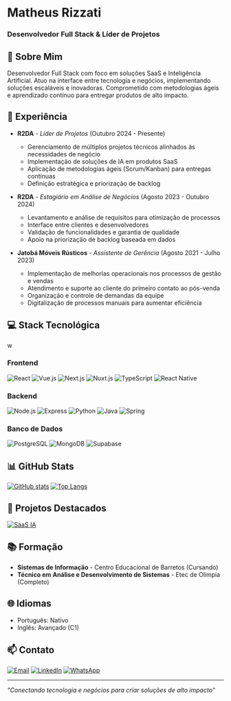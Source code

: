 # Matheus Rizzati
### Desenvolvedor Full Stack & Líder de Projetos

## 👋 Sobre Mim
Desenvolvedor Full Stack com foco em soluções SaaS e Inteligência Artificial. Atuo na interface entre tecnologia e negócios, implementando soluções escaláveis e inovadoras. Comprometido com metodologias ágeis e aprendizado contínuo para entregar produtos de alto impacto.

## 🚀 Experiência

- **R2DA** - *Líder de Projetos* (Outubro 2024 - Presente)
  - Gerenciamento de múltiplos projetos técnicos alinhados às necessidades de negócio
  - Implementação de soluções de IA em produtos SaaS
  - Aplicação de metodologias ágeis (Scrum/Kanban) para entregas contínuas
  - Definição estratégica e priorização de backlog

- **R2DA** - *Estagiário em Análise de Negócios* (Agosto 2023 - Outubro 2024)
  - Levantamento e análise de requisitos para otimização de processos
  - Interface entre clientes e desenvolvedores
  - Validação de funcionalidades e garantia de qualidade
  - Apoio na priorização de backlog baseada em dados

- **Jatobá Móveis Rústicos** - *Assistente de Gerência* (Agosto 2021 - Julho 2023)
  - Implementação de melhorias operacionais nos processos de gestão e vendas
  - Atendimento e suporte ao cliente do primeiro contato ao pós-venda
  - Organização e controle de demandas da equipe
  - Digitalização de processos manuais para aumentar eficiência

## 💻 Stack Tecnológica
w
### Frontend
![React](https://img.shields.io/badge/React-%2320232a.svg?style=for-the-badge&logo=react&logoColor=%2361DAFB)
![Vue.js](https://img.shields.io/badge/Vue.js-%2335495e.svg?style=for-the-badge&logo=vuedotjs&logoColor=%234FC08D)
![Next.js](https://img.shields.io/badge/Next.js-%23000000.svg?style=for-the-badge&logo=nextdotjs&logoColor=white)
![Nuxt.js](https://img.shields.io/badge/Nuxt.js-%2300C58E.svg?style=for-the-badge&logo=nuxtdotjs&logoColor=white)
![TypeScript](https://img.shields.io/badge/TypeScript-007ACC?style=for-the-badge&logo=typescript&logoColor=white)
![React Native](https://img.shields.io/badge/React_Native-20232A?style=for-the-badge&logo=react&logoColor=61DAFB)

### Backend
![Node.js](https://img.shields.io/badge/Node.js-%23339933.svg?style=for-the-badge&logo=nodedotjs&logoColor=white)
![Express](https://img.shields.io/badge/Express.js-%23404d59.svg?style=for-the-badge&logo=express&logoColor=%2361DAFB)
![Python](https://img.shields.io/badge/Python-%233776AB.svg?style=for-the-badge&logo=python&logoColor=white)
![Java](https://img.shields.io/badge/Java-%23ED8B00.svg?style=for-the-badge&logo=openjdk&logoColor=white)
![Spring](https://img.shields.io/badge/Spring-%236DB33F.svg?style=for-the-badge&logo=spring&logoColor=white)

### Banco de Dados
![PostgreSQL](https://img.shields.io/badge/PostgreSQL-%23316192.svg?style=for-the-badge&logo=postgresql&logoColor=white)
![MongoDB](https://img.shields.io/badge/MongoDB-%234ea94b.svg?style=for-the-badge&logo=mongodb&logoColor=white)
![Supabase](https://img.shields.io/badge/Supabase-%233ECF8E.svg?style=for-the-badge&logo=supabase&logoColor=white)


## 📊 GitHub Stats
[![GitHub stats](https://github-readme-stats.vercel.app/api?username=matheusrizzati&show_icons=true&theme=dracula)](https://github.com/matheusrizzati) [![Top Langs](https://github-readme-stats.vercel.app/api/top-langs/?username=matheusrizzati&layout=compact&theme=dracula)](https://github.com/matheusrizzati)

## 🔧 Projetos Destacados
[![SaaS IA](https://github-readme-stats.vercel.app/api/pin/?username=matheusrizzati&repo=prova291124&theme=dark)](https://github.com/matheusrizzati/prova291124)

## 📚 Formação
- **Sistemas de Informação** - Centro Educacional de Barretos (Cursando)
- **Técnico em Análise e Desenvolvimento de Sistemas** - Etec de Olímpia (Completo)

## 🌐 Idiomas
- Português: Nativo
- Inglês: Avançado (C1)

## 📫 Contato

[![Email](https://img.shields.io/badge/Email-dev.matheusrizzati%40gmail.com-red?style=for-the-badge&logo=gmail)](mailto:dev.matheusrizzati@gmail.com)
[![LinkedIn](https://img.shields.io/badge/LinkedIn-Matheus%20Rizzati-blue?style=for-the-badge&logo=linkedin)](https://www.linkedin.com/in/matheus-rizzati)
[![WhatsApp](https://img.shields.io/badge/WhatsApp-(17)%2099626--8478-25D366?style=for-the-badge&logo=whatsapp&logoColor=white)](https://wa.me/5517996268478)

---
*"Conectando tecnologia e negócios para criar soluções de alto impacto"*
